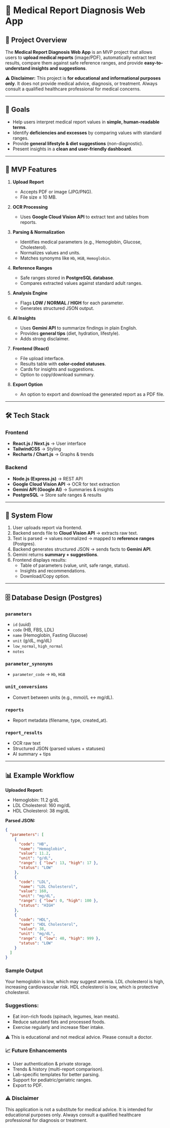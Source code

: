 # 🧾 Medical Report Diagnosis Web App

## 📌 Project Overview
The **Medical Report Diagnosis Web App** is an MVP project that allows users to **upload medical reports** (image/PDF), automatically extract test results, compare them against safe reference ranges, and provide **easy-to-understand insights and suggestions**.  

⚠️ **Disclaimer:** This project is **for educational and informational purposes only**. It does not provide medical advice, diagnosis, or treatment. Always consult a qualified healthcare professional for medical concerns.  

---

## 🎯 Goals
- Help users interpret medical report values in **simple, human-readable terms**.  
- Identify **deficiencies and excesses** by comparing values with standard ranges.  
- Provide **general lifestyle & diet suggestions** (non-diagnostic).  
- Present insights in a **clean and user-friendly dashboard**.  

---

## 🚀 MVP Features
1. **Upload Report**
   - Accepts PDF or image (JPG/PNG).  
   - File size ≤ 10 MB.  

2. **OCR Processing**
   - Uses **Google Cloud Vision API** to extract text and tables from reports.  

3. **Parsing & Normalization**
   - Identifies medical parameters (e.g., Hemoglobin, Glucose, Cholesterol).  
   - Normalizes values and units.  
   - Matches synonyms like `Hb`, `HGB`, `Hemoglobin`.  

4. **Reference Ranges**
   - Safe ranges stored in **PostgreSQL database**.  
   - Compares extracted values against standard adult ranges.  

5. **Analysis Engine**
   - Flags **LOW / NORMAL / HIGH** for each parameter.  
   - Generates structured JSON output.  

6. **AI Insights**
   - Uses **Gemini API** to summarize findings in plain English.  
   - Provides **general tips** (diet, hydration, lifestyle).  
   - Adds strong disclaimer.  

7. **Frontend (React)**
   - File upload interface.  
   - Results table with **color-coded statuses**.  
   - Cards for insights and suggestions.  
   - Option to copy/download summary.  

8. **Export Option**
   - An option to export and download the generated report as a PDF file.
---

## 🛠️ Tech Stack

### Frontend
- **React.js / Next.js** → User interface  
- **TailwindCSS** → Styling  
- **Recharts / Chart.js** → Graphs & trends  

### Backend
- **Node.js (Express.js)** → REST API  
- **Google Cloud Vision API** → OCR for text extraction  
- **Gemini API (Google AI)** → Summaries & insights  
- **PostgreSQL** → Store safe ranges & results  

---

## 🔄 System Flow
1. User uploads report via frontend.  
2. Backend sends file to **Cloud Vision API** → extracts raw text.  
3. Text is parsed → values normalized → mapped to **reference ranges** (Postgres).  
4. Backend generates structured JSON → sends facts to **Gemini API**.  
5. Gemini returns **summary + suggestions**.  
6. Frontend displays results:  
   - Table of parameters (value, unit, safe range, status).  
   - Insights and recommendations.  
   - Download/Copy option.  

---

## 🗄️ Database Design (Postgres)
### `parameters`
- `id` (uuid)  
- `code` (HB, FBS, LDL)  
- `name` (Hemoglobin, Fasting Glucose)  
- `unit` (g/dL, mg/dL)  
- `low_normal`, `high_normal`  
- `notes`  

### `parameter_synonyms`
- `parameter_code` → `Hb`, `HGB`  

### `unit_conversions`
- Convert between units (e.g., mmol/L ↔ mg/dL).  

### `reports`
- Report metadata (filename, type, created_at).  

### `report_results`
- OCR raw text  
- Structured JSON (parsed values + statuses)  
- AI summary + tips  

---

## 📊 Example Workflow

**Uploaded Report:**
- Hemoglobin: 11.2 g/dL
- LDL Cholesterol: 160 mg/dL
- HDL Cholesterol: 38 mg/dL


**Parsed JSON:**
```json
{
  "parameters": [
    {
      "code": "HB",
      "name": "Hemoglobin",
      "value": 11.2,
      "unit": "g/dL",
      "range": { "low": 13, "high": 17 },
      "status": "LOW"
    },
    {
      "code": "LDL",
      "name": "LDL Cholesterol",
      "value": 160,
      "unit": "mg/dL",
      "range": { "low": 0, "high": 100 },
      "status": "HIGH"
    },
    {
      "code": "HDL",
      "name": "HDL Cholesterol",
      "value": 38,
      "unit": "mg/dL",
      "range": { "low": 40, "high": 999 },
      "status": "LOW"
    }
  ]
}
```
### Sample Output
Your hemoglobin is low, which may suggest anemia.
LDL cholesterol is high, increasing cardiovascular risk.
HDL cholesterol is low, which is protective cholesterol.

### Suggestions:
- Eat iron-rich foods (spinach, legumes, lean meats).
- Reduce saturated fats and processed foods.
- Exercise regularly and increase fiber intake.

⚠️ This is educational and not medical advice. Please consult a doctor.

### 📈 Future Enhancements

- User authentication & private storage.
- Trends & history (multi-report comparison).
- Lab-specific templates for better parsing.
- Support for pediatric/geriatric ranges.
- Export to PDF.

### ⚠️ Disclaimer

This application is not a substitute for medical advice.
It is intended for educational purposes only. Always consult a qualified healthcare professional for diagnosis or treatment.